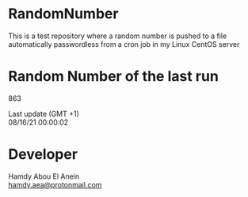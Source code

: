 # RandomNumber    
This is a test repository where a random number is pushed to a file automatically passwordless from a cron job in my Linux CentOS server    
# Random Number of the last run   
863
      
Last update (GMT +1)    
08/16/21 00:00:02
# Developer    
Hamdy Abou El Anein   
hamdy.aea@protonmail.com
